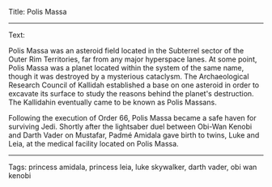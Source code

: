 Title: Polis Massa

----

Text: 

Polis Massa was an asteroid field located in the Subterrel sector of the Outer Rim Territories, far from any major hyperspace lanes. At some point, Polis Massa was a planet located within the system of the same name, though it was destroyed by a mysterious cataclysm. The Archaeological Research Council of Kallidah established a base on one asteroid in order to excavate its surface to study the reasons behind the planet's destruction. The Kallidahin eventually came to be known as Polis Massans.

Following the execution of Order 66, Polis Massa became a safe haven for surviving Jedi. Shortly after the lightsaber duel between Obi-Wan Kenobi and Darth Vader on Mustafar, Padmé Amidala gave birth to twins, Luke and Leia, at the medical facility located on Polis Massa.

----

Tags: princess amidala, princess leia, luke skywalker, darth vader, obi wan kenobi
